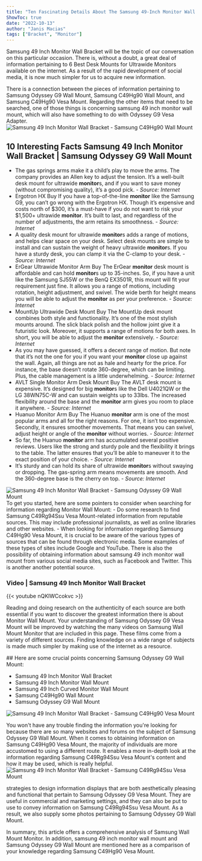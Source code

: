 ```yaml
---
title: "Ten Fascinating Details About The Samsung 49-Inch Monitor Wall Bracket"
ShowToc: true 
date: "2022-10-13"
author: "Janis Macias" 
tags: ["Bracket", "Monitor"]
---
```


Samsung 49 Inch Monitor Wall Bracket will be the topic of our conversation on this particular occasion. There is, without a doubt, a great deal of information pertaining to 6 Best Desk Mounts for Ultrawide Monitors available on the internet. As a result of the rapid development of social media, it is now much simpler for us to acquire new information.

There is a connection between the pieces of information pertaining to Samsung Odyssey G9 Wall Mount, Samsung C49Hg90 Wall Mount, and Samsung C49Hg90 Vesa Mount. Regarding the other items that need to be searched, one of those things is concerning samsung 49 inch monitor wall mount, which will also have something to do with Odyssey G9 Vesa Adapter.
<img loading="lazy" src="http://www.shoppingexpress.com.au/assets/full/4XF0E51408.jpg" onerror="this.onerror=null;this.src='https://blogger.googleusercontent.com/img/a/AVvXsEhe7F7TRXHtjiKvHb5vS7DmnxvpHiDyoYyYvm1nHB3Qp2_w3BnM6A2eq4v7FYxCC9bfZt3a9vIMtAYEKUiaDQbHMg-ViyGmRIj39MLp0bGFfgfYw1Dc9q_H-T0wiTm3l0Uq42dETrN9eC8aGJ9_IORZsxST1AcLR7np1koOfcc7tnHa4S8Mwz_xD9d0=s16000';" alt="Samsung 49 Inch Monitor Wall Bracket - Samsung C49Hg90 Wall Mount" >

## 10 Interesting Facts Samsung 49 Inch Monitor Wall Bracket | Samsung Odyssey G9 Wall Mount
-   The gas springs arms make it a child’s play to move the arms. The company provides an Allen key to adjust the tension. It’s a well-built desk mount for ultrawide **monitor**s, and if you want to save money (without compromising quality), it’s a good pick. - <cite>Source: Internet</cite>
-   Ergotron HX Buy If you have a top-of-the-line **monitor** like the Samsung G9, you can’t go wrong with the Ergotron HX. Though it’s expensive and costs north of $300, it’s a must-have if you do not want to risk your $1,500+ ultrawide **monitor**. It’s built to last, and regardless of the number of adjustments, the arm retains its smoothness. - <cite>Source: Internet</cite>
-   A quality desk mount for ultrawide **monitor**s adds a range of motions, and helps clear space on your desk. Select desk mounts are simple to install and can sustain the weight of heavy ultrawide **monitor**s. If you have a sturdy desk, you can clamp it via the C-clamp to your desk. - <cite>Source: Internet</cite>
-   ErGear Ultrawide Monitor Arm Buy The ErGear **monitor** desk mount is affordable and can hold **monitor**s up to 35-inches. So, if you have a unit like the Samsung SJ55W or the BenQ EX3501R, this mount will fit your requirement just fine. It allows you a range of motions, including rotation, height adjustment, and swivel. The wide berth for height means you will be able to adjust the **monitor** as per your preference. - <cite>Source: Internet</cite>
-   MountUp Ultrawide Desk Mount Buy The MountUp desk mount combines both style and functionality. It’s one of the most stylish mounts around. The slick black polish and the hollow joint give it a futuristic look. Moreover, it supports a range of motions for both axes. In short, you will be able to adjust the **monitor** extensively. - <cite>Source: Internet</cite>
-   As you may have guessed, it offers a decent range of motion. But note that it’s not the one for you if you want your **monitor** close up against the wall. Again, all things are not as hale and hearty for the price. For instance, the base doesn’t rotate 360-degree, which can be limiting. Plus, the cable management is a little underwhelming. - <cite>Source: Internet</cite>
-   AVLT Single Monitor Arm Desk Mount Buy The AVLT desk mount is expensive. It’s designed for big **monitor**s like the Dell U4021QW or the LG 38WN75C-W and can sustain weights up to 33lbs. The increased flexibility around the base and the **monitor** arm gives you room to place it anywhere. - <cite>Source: Internet</cite>
-   Huanuo Monitor Arm Buy The Huanuo **monitor** arm is one of the most popular arms and all for the right reasons. For one, it isn’t too expensive. Secondly, it ensures smoother movements. That means you can swivel, adjust height or angle of the **monitor** without worries. - <cite>Source: Internet</cite>
-   So far, the Huanuo **monitor** arm has accumulated several positive reviews. Users like the strong and sturdy pole and the flexibility it brings to the table. The latter ensures that you’ll be able to maneuver it to the exact position of your choice. - <cite>Source: Internet</cite>
-   It’s sturdy and can hold its share of ultrawide **monitor**s without swaying or dropping. The gas-spring arm means movements are smooth. And the 360-degree base is the cherry on top. - <cite>Source: Internet</cite>


<img loading="lazy" src="https://displaysolutions.samsung.com/static/images/feature/PM32F_02.jpg" onerror="this.onerror=null;this.src='https://blogger.googleusercontent.com/img/a/AVvXsEhe7F7TRXHtjiKvHb5vS7DmnxvpHiDyoYyYvm1nHB3Qp2_w3BnM6A2eq4v7FYxCC9bfZt3a9vIMtAYEKUiaDQbHMg-ViyGmRIj39MLp0bGFfgfYw1Dc9q_H-T0wiTm3l0Uq42dETrN9eC8aGJ9_IORZsxST1AcLR7np1koOfcc7tnHa4S8Mwz_xD9d0=s16000';" alt="Samsung 49 Inch Monitor Wall Bracket - Samsung Odyssey G9 Wall Mount" >
To get you started, here are some pointers to consider when searching for information regarding Monitor Wall Mount:
- Do some research to find Samsung C49Rg94Ssu Vesa Mount-related information from reputable sources. This may include professional journalists, as well as online libraries and other websites.
- When looking for information regarding Samsung C49Hg90 Vesa Mount, it is crucial to be aware of the various types of sources that can be found through electronic media. Some examples of these types of sites include Google and YouTube. There is also the possibility of obtaining information about samsung 49 inch monitor wall mount from various social media sites, such as Facebook and Twitter. This is another another potential source.

### Video | Samsung 49 Inch Monitor Wall Bracket
{{< youtube nQKlWCcokvc >}} 


Reading and doing research on the authenticity of each source are both essential if you want to discover the greatest information there is about Monitor Wall Mount.
Your understanding of Samsung Odyssey G9 Vesa Mount will be improved by watching the many videos on Samsung Wall Mount Monitor that are included in this page. These films come from a variety of different sources. Finding knowledge on a wide range of subjects is made much simpler by making use of the internet as a resource.
<script async="async" data-cfasync="false" src="//normallydemandedalter.com/fe63df3c5408708b15d8dc3d9b206b31/invoke.js"></script>
<div id="container-fe63df3c5408708b15d8dc3d9b206b31"></div>
## Here are some crucial points concerning Samsung Odyssey G9 Wall Mount:

- Samsung 49 Inch Monitor Wall Bracket
- Samsung 49 Inch Monitor Wall Mount
- Samsung 49 Inch Curved Monitor Wall Mount
- Samsung C49Hg90 Wall Mount
- Samsung Odyssey G9 Wall Mount

 <img loading="lazy" src="https://img4447.weyesimg.com/uploads/www.itatouch.com/images/15899390775922.jpg?imageView2/2/w/1920/q/75" onerror="this.onerror=null;this.src='https://blogger.googleusercontent.com/img/a/AVvXsEhe7F7TRXHtjiKvHb5vS7DmnxvpHiDyoYyYvm1nHB3Qp2_w3BnM6A2eq4v7FYxCC9bfZt3a9vIMtAYEKUiaDQbHMg-ViyGmRIj39MLp0bGFfgfYw1Dc9q_H-T0wiTm3l0Uq42dETrN9eC8aGJ9_IORZsxST1AcLR7np1koOfcc7tnHa4S8Mwz_xD9d0=s16000';" alt="Samsung 49 Inch Monitor Wall Bracket - Samsung C49Hg90 Vesa Mount" >

You won't have any trouble finding the information you're looking for because there are so many websites and forums on the subject of Samsung Odyssey G9 Wall Mount.
When it comes to obtaining information on Samsung C49Hg90 Vesa Mount, the majority of individuals are more accustomed to using a different route. It enables a more in-depth look at the information regarding Samsung C49Rg94Ssu Vesa Mount's content and how it may be used, which is really helpful.
<img loading="lazy" src="https://www.scan.co.uk/images/infopages/samsung_digital_signage/video_wall/topimage.png" onerror="this.onerror=null;this.src='https://blogger.googleusercontent.com/img/a/AVvXsEhe7F7TRXHtjiKvHb5vS7DmnxvpHiDyoYyYvm1nHB3Qp2_w3BnM6A2eq4v7FYxCC9bfZt3a9vIMtAYEKUiaDQbHMg-ViyGmRIj39MLp0bGFfgfYw1Dc9q_H-T0wiTm3l0Uq42dETrN9eC8aGJ9_IORZsxST1AcLR7np1koOfcc7tnHa4S8Mwz_xD9d0=s16000';" alt="Samsung 49 Inch Monitor Wall Bracket - Samsung C49Rg94Ssu Vesa Mount" >

strategies to design information displays that are both aesthetically pleasing and functional that pertain to Samsung Odyssey G9 Vesa Mount. They are useful in commercial and marketing settings, and they can also be put to use to convey information on Samsung C49Rg94Ssu Vesa Mount. As a result, we also supply some photos pertaining to Samsung Odyssey G9 Wall Mount.

In summary, this article offers a comprehensive analysis of Samsung Wall Mount Monitor. In addition, samsung 49 inch monitor wall mount and Samsung Odyssey G9 Wall Mount are mentioned here as a comparison of your knowledge regarding Samsung C49Hg90 Vesa Mount.

	

